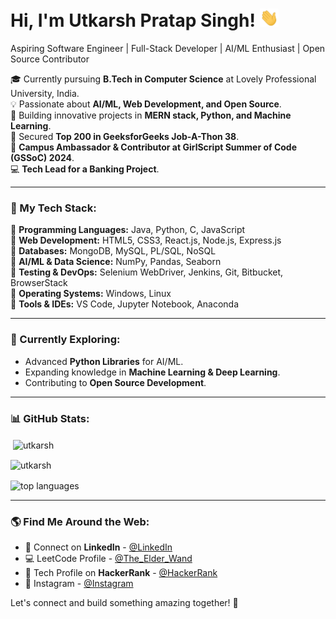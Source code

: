 <h1>Hi, I'm Utkarsh Pratap Singh! <img src="https://raw.githubusercontent.com/ABSphreak/ABSphreak/master/gifs/Hi.gif" width="30px" style="max-width:100%;"></h1>

Aspiring Software Engineer | Full-Stack Developer | AI/ML Enthusiast | Open Source Contributor

🎓 Currently pursuing **B.Tech in Computer Science** at Lovely Professional University, India.<br>
💡 Passionate about **AI/ML, Web Development, and Open Source**.<br>
🚀 Building innovative projects in **MERN stack, Python, and Machine Learning**.<br>
🎯 Secured **Top 200 in GeeksforGeeks Job-A-Thon 38**.<br>
📌 **Campus Ambassador & Contributor at GirlScript Summer of Code (GSSoC) 2024**.<br>
💻 **Tech Lead for a Banking Project**.<br>

---

### 🚀 My Tech Stack:

🔹 **Programming Languages:** Java, Python, C, JavaScript<br>
🔹 **Web Development:** HTML5, CSS3, React.js, Node.js, Express.js<br>
🔹 **Databases:** MongoDB, MySQL, PL/SQL, NoSQL<br>
🔹 **AI/ML & Data Science:** NumPy, Pandas, Seaborn<br>
🔹 **Testing & DevOps:** Selenium WebDriver, Jenkins, Git, Bitbucket, BrowserStack<br>
🔹 **Operating Systems:** Windows, Linux<br>
🔹 **Tools & IDEs:** VS Code, Jupyter Notebook, Anaconda

---

### 🌱 Currently Exploring:
- Advanced **Python Libraries** for AI/ML.
- Expanding knowledge in **Machine Learning & Deep Learning**.
- Contributing to **Open Source Development**.

---

### 📊 GitHub Stats:
<p>&nbsp;<img align="center" src="https://github-readme-stats.vercel.app/api?username=Thakurutkarsh07&show_icons=true&locale=en" alt="utkarsh" /></p>
<p><img align="center" src="https://github-readme-streak-stats.herokuapp.com/?user=Thakurutkarsh07&" alt="utkarsh" /></p>
<p><img align="center" src="https://github-readme-stats.vercel.app/api/top-langs/?username=Thakurutkarsh07&layout=compact" alt="top languages" /></p>

---

### 🌎 Find Me Around the Web:
- 💼 Connect on **LinkedIn** - <a href="https://www.linkedin.com/in/utkarsh-thakur07/" target="_blank">@LinkedIn</a><br>
- 💻 LeetCode Profile - <a href="https://leetcode.com/u/The_Elder_Wand/" target="_blank">@The_Elder_Wand</a><br>
- 🚀 Tech Profile on **HackerRank** - <a href="https://www.hackerrank.com/thakurutkarsh_01" target="_blank">@HackerRank</a><br>
- 📸 Instagram - <a href="https://www.instagram.com/_utkarsh_thakur___" target="_blank">@Instagram</a><br>

Let's connect and build something amazing together! 🚀
